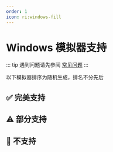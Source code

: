 ```yaml
---
order: 1
icon: ri:windows-fill
---
```


# Windows 模拟器支持

::: tip
遇到问题请先参阅 [常见问题](../常见问题.md)
:::

以下模拟器排序为随机生成，排名不分先后

<script setup>
import MarkdownIt from 'markdown-it'
import MarkdownItAnchor from 'markdown-it-anchor'

const shuffleArray = (array) => {
    for (let i = array.length - 1; i > 0; i--) {
        const j = Math.floor(Math.random() * (i + 1));
        [array[i], array[j]] = [array[j], array[i]];
    }
    return array;
}

const fullySupport = shuffleArray([
`
### ✅ [蓝叠模拟器 5](https://www.bluestacks.cn/)
完美支持。需要在模拟器 \`设置\` - \`引擎设置\` 中打开 \`允许ADB连接\`。
`,
`
### ✅ [蓝叠模拟器 5 国际版](https://www.bluestacks.com/tw/index.html)

完美支持。需要在模拟器 \`设定\` - \`进阶\` 中打开 \`Android调试桥\`。

- 推荐下载 [离线安装包](https://support.bluestacks.com/hc/zh-tw/articles/4402611273485-BlueStacks-5-%E9%9B%A2%E7%B7%9A%E5%AE%89%E8%A3%9D%E7%A8%8B%E5%BC%8F)，避免缓慢和捆绑安装；推荐安装 [Android 11](https://support.bluestacks.com/hc/zh-tw/articles/4402611273485-BlueStacks-5-%E9%9B%A2%E7%B7%9A%E5%AE%89%E8%A3%9D%E7%A8%8B%E5%BC%8F#:~:text=%E5%AE%89%E8%A3%9D%20BlueStacks%205%20%E7%9A%84%20Android%2011) 版本；卸载请使用官方提供的 [卸载工具](https://support.bluestacks.com/hc/zh-tw/articles/360057724751-%E5%A6%82%E4%BD%95%E5%BE%9E%E6%82%A8%E7%9A%84%E9%9B%BB%E8%85%A6%E4%B8%8A%E5%AE%8C%E5%85%A8%E7%A7%BB%E9%99%A4-BlueStacks-5-BlueStacks-X-%E5%92%8C-BlueStacks-%E6%9C%8D%E5%8B%99) 以清除残留。
- 若 adb 端口号不断的无规律变动，每次启动都不相同，可能是因为您的电脑开启了 [Hyper-V](https://support.bluestacks.com/hc/zh-tw/articles/4415238471053-BlueStacks-5-%E6%94%AF%E6%8F%B4-Hyper-V-%E7%9A%84-Windows-10-%E5%92%8C-11-%E4%B8%8A%E7%9A%84%E9%9B%BB%E8%85%A6%E8%A6%8F%E6%A0%BC%E9%9C%80%E6%B1%82)。MAA 现在会尝试自动读取蓝叠模拟器配置文件内的端口号，若该功能失效/你有多开需求/安装了多个模拟器核心，请参考 [常见问题](../常见问题.html#蓝叠模拟器每次启动端口号都不一样-hyper-v) 做出修改。由于 Hyper-V 以管理员身份运行，如自动关闭模拟器、自动检测连接等不涉及 adb 的操作同样需要以管理员身份运行 MAA。
`,
`
### ✅ [MuMu 模拟器 12](https://mumu.163.com/)

完美支持，且额外支持独家极速操控模式。

- “完成后退出模拟器”功能可能偶现异常，如果遇到请向 MuMu 官方反馈；
- 3.5.4 ~ 3.5.7 版本 MuMu 12 的“后台保活”功能会导致截图失败，推荐使用 3.5.7 之后的版本；若您正在使用 3.5.4 ~ 3.5.7 版本的 MuMu 12，请关闭 MuMu 12 设置 - 其他 中的“后台挂机时保活运行”（详见[官方公告](https://mumu.163.com/help/20230802/35047_1102450.html)）；
- 多开时需通过 MuMu 12 多开器的 ADB 按钮查看对应实例的端口信息，将 MAA \`设置\` - \`连接设置\` 的连接地址的端口号修改为对应的端口。

#### MuMu 截图增强模式

需使用官方 MuMu 12 3.8.13 及更新版本，并关闭后台保活。方舟专版和国际版等暂不支持。

##### 连接设置

1. 设置 → 连接设置，勾选 \`启用 MuMu 截图增强模式\`。

2. \`MuMu 模拟器路径\` 填写 \`MuMuPlayer-12.0\` 文件夹的路径，如 \`C:\\Program Files\\Netease\\MuMuPlayer-12.0\`。

3. \`实例编号\` 填写 MuMu 多开器内对应模拟器的序号，如主多开为 \`0\`。

4. \`实例屏幕\` 填 \`0\`。

##### 关于后台保活

推荐关闭，此时实例屏幕始终为 \`0\`。

开启时，MuMu 模拟器标签页的顺序应为实例屏幕的序号，如 \`0\` 为模拟器桌面，\`1\` 为明日方舟客户端。

针对后台保活的适配非常不完善，总会出现各种各样莫名其妙的问题，非常不建议使用。

`,
`
### ✅ [雷电模拟器](https://www.ldmnq.com/)

完美支持。

- 雷电 9 推荐使用 9.0.57 及以上版本；雷电 5 推荐使用 5.0.67 及以上版本；
- 低于上述版本则需要在 \`设置\` - \`连接设置\` 中运行 \`强制替换 ADB\`，才能使用 Minitouch, MaaTouch 等高效的触控模式；
`,
`
### ✅ [夜神模拟器](https://www.yeshen.com/)

完美支持，但仅测试了 7 和 9。
`,
`
### ✅ [逍遥模拟器](https://www.xyaz.cn/)

完美支持，但测试较少。
`,
])

const particallySupport = shuffleArray([
`
### ⚠️ [MuMu 模拟器 6](https://mumu.163.com/update/win/)

自 MAA v5.1.0 起放弃支持，网易已在 2023.8.15 停止维护。

- 不再支持自动检测连接，需使用通用连接配置，并手动配置 adb 路径和连接地址；
- 需要在 \`设置\` - \`连接设置\` 中运行 \`强制替换 ADB\`，才能使用 Minitouch, MaaTouch 等高效的触控模式；
- 需要使用管理员权限运行 MAA 才能使用“完成后退出模拟器”相关功能；
- 不支持使用 MuMu 6 默认的几个奇葩分辨率，需要改成 \`1280x720\`，\`1920x1080\`，\`2560x1440\` 等 16:9 比例；
- MuMu 6 多开使用的是同一个 adb 端口，所以无法支持多开的 MuMu 6。
`,
`
### ⚠️ [适用于 Android™️ 的 Windows 子系统](https://docs.microsoft.com/zh-cn/windows/android/wsa/)

自 MAA v5.2.0 起放弃支持，微软将在 2025.3.5 停止维护。

- 需要使用 [自定义连接](../详细介绍.html#自定义连接) 的方式来连接；
- WSA 2204 或更高版本（版本号在子系统设置的 \`关于\` 页面中），连接配置选择 \`通用配置\`；
- WSA 2203 或更老版本（版本号在子系统设置页面的上方），连接配置选择 \`WSA 旧版本\`；
- 由于本软件仅对 720p 以上 \`16:9\` 分辨率支持较好，所以请手动拖动窗口大小，尽量贴近 16:9 比例。（如果你的显示器是 16:9 的，可以直接按 \`F11\` 全屏）；
- 任务运行过程中请尽量保证明日方舟在前台且无其他安卓应用同时在前台运行，否则可能导致游戏暂停运行或任务识别错误；
- WSA 的截图经常莫名其妙截出来一个白屏，导致识别异常，还是不推荐使用。
`,
`
### ⚠️ [AVD](https://developer.android.com/studio/run/managing-avds)

理论支持。

- 从 Android 10 开始，Minitouch 在 SELinux 为 \`Enforcing\` 模式时不再可用，请切换至其他触控模式，或将 SELinux **临时**切换为 \`Permissive\` 模式。
- AVD 是为调试而生的，更建议使用其他为游戏而设计的模拟器。
`,
])

const notSupport = shuffleArray([
`
### 🚫 MuMu 手游助手（星云引擎）

不支持，未开放 adb 端口。
`,
`
### 🚫 腾讯手游助手

不支持，未开放 adb 端口。
`,
`
### 🚫 [Google Play 游戏 Beta](https://play.google.com/googleplaygames)

不支持，[玩家客户端](https://developer.android.com/games/playgames/pg-emulator?hl=zh-cn#installing-game-consumer)未开放 adb 端口。
`,
])

const md = (new MarkdownIt()).use(MarkdownItAnchor, { permalink: MarkdownItAnchor.permalink.linkInsideHeader()})

const fullySupportHtml = md.render(fullySupport.join(''))
const partiallySupportHtml = md.render(particallySupport.join(''))
const notSupportHtml = md.render(notSupport.join(''))

</script>

## ✅ 完美支持

<ClientOnly><div v-html="fullySupportHtml"></div></ClientOnly>

## ⚠️ 部分支持

<ClientOnly><div v-html="partiallySupportHtml"></div></ClientOnly>

## 🚫 不支持

<ClientOnly><div v-html="notSupportHtml"></div></ClientOnly>
